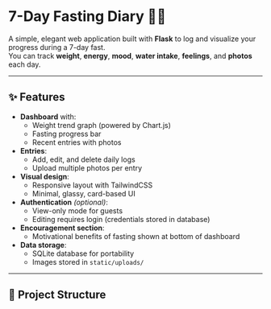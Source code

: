 # 7-Day Fasting Diary 🥤📓

A simple, elegant web application built with **Flask** to log and visualize your progress during a 7-day fast.  
You can track **weight**, **energy**, **mood**, **water intake**, **feelings**, and **photos** each day.

---

## ✨ Features

- **Dashboard** with:
  - Weight trend graph (powered by Chart.js)
  - Fasting progress bar
  - Recent entries with photos
- **Entries**:
  - Add, edit, and delete daily logs
  - Upload multiple photos per entry
- **Visual design**:
  - Responsive layout with TailwindCSS
  - Minimal, glassy, card-based UI
- **Authentication** *(optional)*:
  - View-only mode for guests
  - Editing requires login (credentials stored in database)
- **Encouragement section**:
  - Motivational benefits of fasting shown at bottom of dashboard
- **Data storage**:
  - SQLite database for portability
  - Images stored in `static/uploads/`

---

## 📂 Project Structure